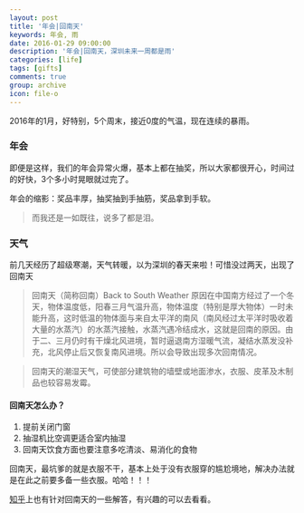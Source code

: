 ```yaml
---
layout: post
title: '年会|回南天'
keywords: 年会, 雨
date: 2016-01-29 09:00:00
description: '年会|回南天，深圳未来一周都是雨'
categories: [life]
tags: [gifts]
comments: true
group: archive
icon: file-o
---
```


2016年的1月，好特别，5个周末，接近0度的气温，现在连续的暴雨。

<!--more-->

### 年会 ###

即便是这样，我们的年会异常火爆，基本上都在抽奖，所以大家都很开心，时间过的好快，3个多小时晃眼就过完了。

年会的缩影：奖品丰厚，抽奖抽到手抽筋，奖品拿到手软。

>而我还是一如既往，说多了都是泪。

### 天气 ###

前几天经历了超级寒潮，天气转暖，以为深圳的春天来啦！可惜没过两天，出现了回南天

>回南天（简称回南）Back to South Weather 原因在中国南方经过了一个冬天，物体温度低，阳春三月气温升高，物体温度（特别是厚大物体）一时未能升高，这时低温的物体面与来自太平洋的南风（南风经过太平洋时吸收着大量的水蒸汽）的水蒸汽接触，水蒸汽遇冷结成水，这就是回南的原因。由于二、三月仍时有干燥北风进境，暂时逼退南方湿暖气流，凝结水蒸发没补充，北风停止后又恢复南风进境。所以会导致出现多次回南情况。

>回南天的潮湿天气，可使部分建筑物的墙壁或地面渗水，衣服、皮革及木制品也较容易发霉。

#### 回南天怎么办？ ####

1. 提前关闭门窗
2. 抽湿机比空调更适合室内抽湿
3. 回南天饮食方面也要注意多吃清淡、易消化的食物

回南天，最坑爹的就是衣服不干，基本上处于没有衣服穿的尴尬境地，解决办法就是在此之前要多备一些衣服。哈哈！！！

[知乎](https://www.zhihu.com/question/20734489)上也有针对回南天的一些解答，有兴趣的可以去看看。

